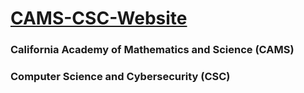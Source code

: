 # [CAMS-CSC-Website](https://camscsc.org/)
### California Academy of Mathematics and Science (CAMS)
### Computer Science and Cybersecurity (CSC)
